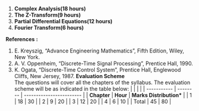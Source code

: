 1. **Complex Analysis(18 hours)**
2. **The Z-Transform(9 hours)**
3. **Partial Differential Equations(12 hours)**
4. **Fourier Transform(6 hours)**

**References** **:**

1. E. Kreyszig, “Advance Engineering Mathematics”, Fifth Edition, Wiley, New York.
2. A. V. Oppenheim, “Discrete-Time Signal Processing”, Prentice Hall, 1990.
3. K. Ogata, “Discrete-Time Control System”, Prentice Hall, Englewood Cliffs, New Jersey, 1987.
**Evaluation Scheme**  
The questions will cover all the chapters of the syllabus. The evaluation scheme will be as indicated in the table below:
|             |          |                          |
| ----------- | -------- | ------------------------ |
| **Chapter** | **Hour** | **Marks Distribution\*** |
| 1           | 18       | 30                       |
| 2           | 9        | 20                       |
| 3           | 12       | 20                       |
| 4           | 6        | 10                       |
| Total       | 45       | 80                       |
